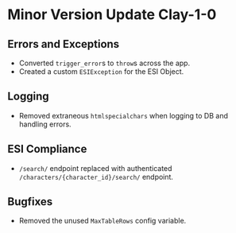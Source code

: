 # Minor Version Update Clay-1-0

## Errors and Exceptions
- Converted `trigger_error`s to `throw`s across the app.
- Created a custom `ESIException` for the ESI Object.

## Logging
- Removed extraneous `htmlspecialchars` when logging to DB and handling errors.

## ESI Compliance
- `/search/` endpoint replaced with authenticated `/characters/{character_id}/search/` endpoint.

## Bugfixes
- Removed the unused `MaxTableRows` config variable.
